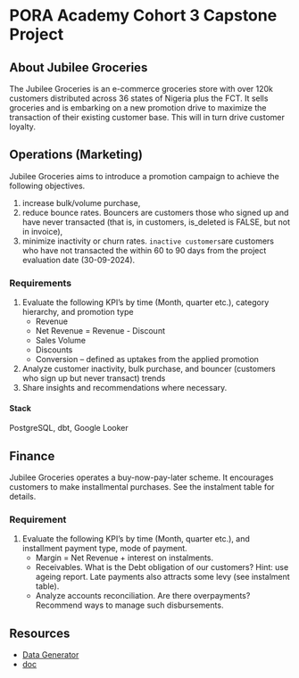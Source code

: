 # PORA Academy Cohort 3 Capstone Project

## About Jubilee Groceries

The Jubilee Groceries is an e-commerce groceries store with over 120k customers distributed across 36 states of Nigeria plus the FCT. It sells groceries and is embarking on a new promotion drive to maximize the transaction of their existing customer base. This will in turn drive customer loyalty.

## Operations (Marketing)

Jubilee Groceries aims to introduce a promotion campaign to achieve the following objectives.

1. increase bulk/volume purchase,
2. reduce bounce rates. Bouncers are customers those who signed up and have never transacted (that is, in customers, is_deleted is FALSE, but not in invoice),
3. minimize inactivity or churn rates. `inactive customers`are customers who have not transacted the within 60 to 90 days from the project evaluation date (30-09-2024).

### Requirements

1. Evaluate the following KPI’s by time (Month, quarter etc.), category hierarchy, and promotion type
    - Revenue
    - Net Revenue = Revenue - Discount
    - Sales Volume
    - Discounts
    - Conversion – defined as uptakes from the applied promotion
2. Analyze customer inactivity, bulk purchase, and bouncer (customers who sign up but never transact) trends
3. Share insights and recommendations where necessary.

#### Stack

PostgreSQL, dbt, Google Looker

## Finance

Jubilee Groceries operates a buy-now-pay-later scheme. It encourages customers to make installmental purchases. See the instalment table for details.

### Requirement

1. Evaluate the following KPI’s by time (Month, quarter etc.), and installment payment type, mode of payment.
    - Margin = Net Revenue + interest on instalments.
    - Receivables. What is the Debt obligation of our customers? Hint: use ageing report. Late payments also attracts some levy (see instalment table).
    - Analyze accounts reconciliation. Are there overpayments? Recommend ways to manage such disbursements.

## Resources

- [Data Generator](data-generator/Readme.md)
- [doc](https://dbdocs.io/embed/4da9d3f6c8c9a4f46394dae6a353c67a/65ec1da794b44ed38de3d8f03726c436)
